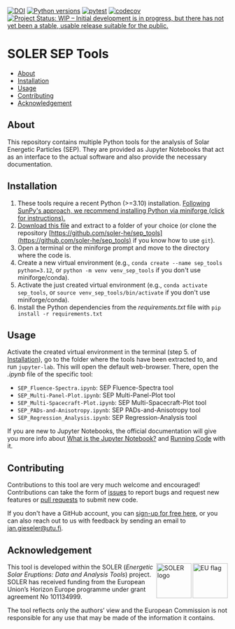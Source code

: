 [![DOI](https://zenodo.org/badge/DOI/10.5281/zenodo.15058294.svg)](https://doi.org/10.5281/zenodo.15058293)
[![Python versions](https://img.shields.io/badge/python-3.10_--_3.13-blue)]()
[![pytest](https://github.com/soler-he/sep_tools/actions/workflows/pytest.yml/badge.svg?branch=main)](https://github.com/soler-he/sep_tools/actions/workflows/pytest.yml)
[![codecov](https://codecov.io/gh/soler-he/sep_tools/graph/badge.svg?token=YW5I35VUIC)](https://codecov.io/gh/soler-he/sep_tools)
[![Project Status: WIP – Initial development is in progress, but there has not yet been a stable, usable release suitable for the public.](https://www.repostatus.org/badges/latest/wip.svg)](https://www.repostatus.org/#wip)

# SOLER SEP Tools

- [About](#about)
- [Installation](#installation)
- [Usage](#usage)
- [Contributing](#contributing)
- [Acknowledgement](#acknowledgement)

## About

This repository contains multiple Python tools for the analysis of Solar Energetic Particles (SEP). They are provided as Jupyter Notebooks that act as an interface to the actual software and also provide the necessary documentation.

## Installation

1. These tools require a recent Python (>=3.10) installation. [Following SunPy's approach, we recommend installing Python via miniforge (click for instructions).](https://docs.sunpy.org/en/stable/tutorial/installation.html#installing-python)
2. [Download this file](https://github.com/soler-he/sep_tools/archive/refs/heads/main.zip) and extract to a folder of your choice (or clone the repository [https://github.com/soler-he/sep_tools](https://github.com/soler-he/sep_tools) if you know how to use `git`).
3. Open a terminal or the miniforge prompt and move to the directory where the code is.
4. Create a new virtual environment (e.g., `conda create --name sep_tools python=3.12`, or `python -m venv venv_sep_tools` if you don't use miniforge/conda).
5. Activate the just created virtual environment (e.g., `conda activate sep_tools`, or `source venv_sep_tools/bin/activate` if you don't use miniforge/conda).
6. Install the Python dependencies from the *requirements.txt* file with `pip install -r requirements.txt`

## Usage

Activate the created virtual environment in the terminal (step 5. of [Installation](#installation)), go to the folder where the tools have been extracted to, and run `jupyter-lab`. This will open the default web-browser. There, open the *.ipynb* file of the specific tool:

- `SEP_Fluence-Spectra.ipynb`: SEP Fluence-Spectra tool
- `SEP_Multi-Panel-Plot.ipynb`: SEP Multi-Panel-Plot tool
- `SEP_Multi-Spacecraft-Plot.ipynb`: SEP Multi-Spacecraft-Plot tool
- `SEP_PADs-and-Anisotropy.ipynb`: SEP PADs-and-Anisotropy tool
- `SEP_Regression_Analysis.ipynb`: SEP Regression-Analysis tool

If you are new to Jupyter Notebooks, the official documentation will give you more info about [What is the Jupyter Notebook?](https://jupyter-notebook.readthedocs.io/en/stable/examples/Notebook/What%20is%20the%20Jupyter%20Notebook.html) and [Running Code](https://jupyter-notebook.readthedocs.io/en/stable/examples/Notebook/Running%20Code.html) with it.

## Contributing

Contributions to this tool are very much welcome and encouraged! Contributions can take the form of [issues](https://github.com/soler-he/sep_tools/issues) to report bugs and request new features or [pull requests](https://github.com/soler-he/sep_tools/pulls) to submit new code.

If you don't have a GitHub account, you can [sign-up for free here](https://github.com/signup), or you can also reach out to us with feedback by sending an email to jan.gieseler@utu.fi.

## Acknowledgement

<img align="right" height="80px" src="https://github.com/user-attachments/assets/28c60e00-85b4-4cf3-a422-6f0524c42234" alt="EU flag">
<img align="right" height="80px" src="https://github.com/user-attachments/assets/5bec543a-5d80-4083-9357-f11bc4b339bd" alt="SOLER logo">

This tool is developed within the SOLER (*Energetic Solar Eruptions: Data and Analysis Tools*) project. SOLER has received funding from the European Union’s Horizon Europe programme under grant agreement No 101134999.

The tool reflects only the authors’ view and the European Commission is not responsible for any use that may be made of the information it contains.
